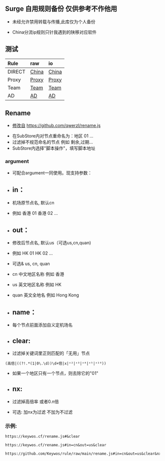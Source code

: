 ## Surge 自用规则备份 仅供参考不作他用

* 未经允许禁用转载与传播,此库仅为个人备份

* China分流ip规则只针我遇到的陕移对应软件

## 测试

| Rule | raw | io |
| :-----| :-----| :-----|
| DIRECT | [China](https://raw.githubusercontent.com/Keywos/rule/main/China.list) | [China](https://keywos.github.io/rule/China.list) |
| Proxy | [Proxy](https://raw.githubusercontent.com/Keywos/rule/main/Proxy.list) | [Proxy](https://keywos.github.io/rule/Proxy.list) |
| Team | [Team](https://raw.githubusercontent.com/Keywos/rule/main/Team.list) | [Team](https://keywos.github.io/rule/Team.list) |
| AD | [AD](https://raw.githubusercontent.com/Keywos/rule/main/AD.list) | [AD](https://keywos.github.io/rule/AD.list) |

## Rename

- [修改自](https://github.com/qwerzl/rename.js) https://github.com/qwerzl/rename.js
* 在SubStore内对节点重命名为：地区 01 ...
* 过滤掉不规范命名的节点 例如 剩余,过期...
* SubStore内选择"脚本操作"，填写脚本地址
### argument
* 可配合argument一同使用。现支持参数：

* ## in：
* 机场原节点名, 默认cn 

* 例如 香港 01 香港 02 ...

* ## out：
* 修改后节点名, 默认us（可选us,cn,quan)

* 例如 HK 01 HK 02 ...


* 可选& us, cn, quan
* cn 中文地区名称 例如 香港
* us 英文地区名称 例如 HK
* quan 英文全地名 例如 Hong Kong

* ## name：
* 每个节点前面添加自义定机场名
  
* ## clear: 
 
* 过滤掉关键词里正则匹配的「无用」节点

```
(高倍|((?!.*(1|0\.\d))\d+倍|x|ˣ²|ˣ³|ˣ⁴|ˣ⁵|ˣ¹⁰)) 
```
* 如果一个地区只有一个节点，则去除它的"01"
 
* ## nx:
* 过滤掉高倍率 或者0.n倍 
* 可选: 加nx为过滤 不加为不过滤
 
### 示例: 

```
https://keywos.cf/rename.js#&clear

https://keywos.cf/rename.js#in=cn&out=us&clear

https://github.com/Keywos/rule/raw/main/rename.js#in=cn&out=us&clear&nx
 ```
